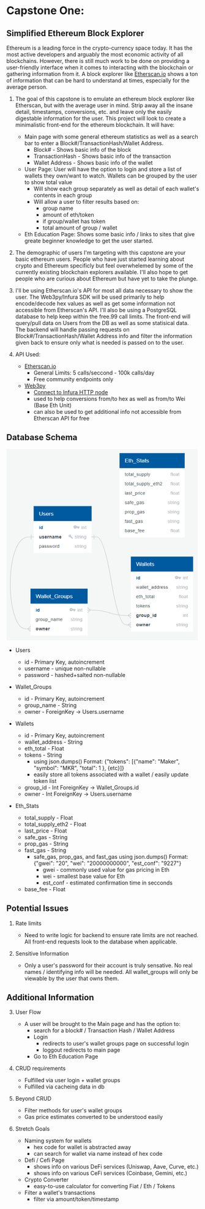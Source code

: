 # Capstone One: 
## Simplified Ethereum Block Explorer

Ethereum is a leading force in the crypto-currency space today. It has the most active developers and arguably the most economic activity of all blockchains. However, there is still much work to be done on providing a user-friendly interface when it comes to interacting with the blockchain or gathering information from it. A block explorer like [Etherscan.io]([https](https://etherscan.io/)) shows a ton of information that can be hard to understand at times, especially for the average person.

1. The goal of this capstone is to emulate an ethereum block explorer like Etherscan, but with the average user in mind. Strip away all the insane detail, timestamps, conversions, etc. and leave only the easily digestable information for the user. This project will look to create a minimalistic front-end for the ethereum blockchain. It will have:
   * Main page with some general ethereum statistics as well as a search bar to enter a Block#/TransactionHash/Wallet Address.
     * Block# - Shows basic info of the block 
     * TransactionHash - Shows basic info of the transaction
     * Wallet Address - Shows basic info of the wallet
   * User Page: User will have the option to login and store a list of wallets they own/want to watch. Wallets can be grouped by the user to show total value
     * Will show each group separately as well as detail of each wallet's contents in each group
     * Will allow a user to filter results based on:
       * group name
       * amount of eth/token
       * if group/wallet has token
       * total amount of group / wallet
   * Eth Education Page: Shows some basic info / links to sites that give greate beginner knowledge to get the user started.

2. The demographic of users I'm targeting with this capstone are your basic ethereum users. People who have just started learning about crypto and Ethereum specificly but feel overwhelemed by some of the currently existing blockchain explorers available. I'll also hope to get people who are curious about Ethereum but have yet to take the plunge.

3. I'll be using Etherscan.io's API for most all data necessary to show the user. The Web3py/Infura SDK will be used primarily to help encode/decode hex values as well as get some information not accessible from Etherscan's API. I'll also be using a PostgreSQL database to help keep within the free.99 call limits. The front-end will query/pull data on Users from the DB as well as some statisical data. The backend will handle passing requests on Block#/TransactionHash/Wallet Address info and filter the information given back to ensure only what is needed is passed on to the user.

4. API Used:
   * [Etherscan.io](https://docs.etherscan.io/getting-started/creating-an-account)
     * General Limits: 5 calls/seccond - 100k calls/day
     * Free community endpoints only
   * [Web3py](https://web3py.readthedocs.io/en/latest/quickstart.html)
     * [Connect to Infura HTTP node](https://docs.infura.io/infura/)
     * used to help conversions from/to hex as well as from/to Wei (Base Eth Unit)
     * can also be used to get additional info not accessible from Etherscan API for free

## Database Schema

<img src="https://github.com/KKlob/Capstone1/blob/main/imgs/db_schema.PNG" alt="Database Schema" height="500" width="500"/>

* Users
  * id - Primary Key, autoincrement
  * username - unique non-nullable
  * password - hashed+salted non-nullable

* Wallet_Groups
  * id - Primary Key, autoincrement
  * group_name - String
  * owner - ForeignKey -> Users.username

* Wallets
  * id - Primary Key, autoincrement
  * wallet_address - String
  * eth_total - Float
  * tokens - String
    * using json.dumps() Format: {"tokens": [{"name": "Maker", "symbol": "MKR", "total": 1 }, {etc}]}
    * easily store all tokens associated with a wallet / easily update token list
  * group_id - Int ForeignKey -> Wallet_Groups.id
  * owner - Int ForeignKey -> Users.username

* Eth_Stats
  * total_supply - Float
  * total_supply_eth2 - Float
  * last_price - Float
  * safe_gas - String
  * prop_gas - String
  * fast_gas - String
    * safe_gas, prop_gas, and fast_gas using json.dumps() Format: {"gwei": "20", "wei": "20000000000", "est_conf": "9227"}
      * gwei - commonly used value for gas pricing in Eth
      * wei - smallest base value for Eth
      * est_conf - estimated confirmation time in secconds
  * base_fee - Float


## Potential Issues

1. Rate limits
    * Need to write logic for backend to ensure rate limits are not reached. All front-end requests look to the database when applicable.

2. Sensitive Information
    * Only a user's password for their account is truly sensative. No real names / identifying info will be needed. All wallet_groups will only be viewable by the user that owns them.

## Additional Information

3. User Flow
    * A user will be brought to the Main page and has the option to:
      * search for a block# / Transaction Hash / Wallet Address
      * Login
        * redirects to user's wallet groups page on successful login
        * loggout redirects to main page
      * Go to Eth Education Page


4. CRUD requirements
    * Fulfilled via user login + wallet groups
    * Fulfilled via cacheing data in db

5. Beyond CRUD
    * Filter methods for user's wallet groups
    * Gas price estimates converted to be understood easily

6. Stretch Goals
    * Naming system for wallets
      * hex code for wallet is abstracted away
      * can search for wallet via name instead of hex code
    * Defi / Cefi Page
      * shows info on various DeFi services (Uniswap, Aave, Curve, etc.)
      * shows info on various CeFi services (Coinbase, Gemini, etc.)
    * Crypto Converter
      * easy-to-use calculator for converting Fiat / Eth / Tokens
    * Filter a wallet's transactions
      * filter via amount/token/timestamp